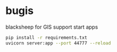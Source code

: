 # bugis
blacksheep for GIS support
start apps 
```sh
pip install -r requirements.txt
uvicorn server:app --port 44777 --reload
```